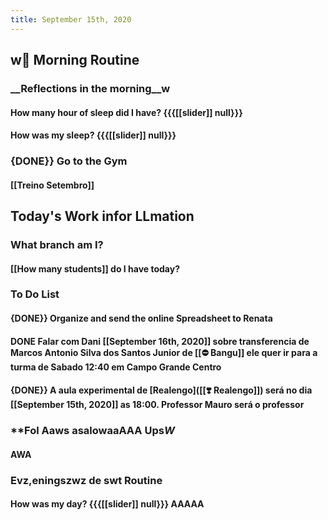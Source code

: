```yaml
---
title: September 15th, 2020
---
```


## w🌄 **Morning Routine**
### __Reflections in the morning__w
#### How many hour of sleep did I have? {{{[[slider]] null}}}

#### How was my sleep? {{{[[slider]] null}}}

### {DONE}} Go to the Gym
#### [[Treino Setembro]]

## **Today's Work infor LLmation**
### What branch am I? 
#### [[How many students]] do I have today? 

### **To Do List**
#### {DONE}} Organize and send the online Spreadsheet to Renata

#### DONE Falar com Dani [[September 16th, 2020]] sobre transferencia de Marcos Antonio Silva dos Santos Junior de [[⛔ Bangu]] ele quer ir para a turma de Sabado 12:40 em Campo Grande Centro

#### {DONE}} A aula experimental de [Realengo]([[❣️ Realengo]]) será no dia [[September 15th, 2020]] as 18:00. Professor Mauro será o professor

### **Fol Aaws asalowaaAAA Ups*W* 
#### AWA

### **Evz,eningszwz de swt Routine**
#### How was my day? {{{[[slider]] null}}} AAAAA
